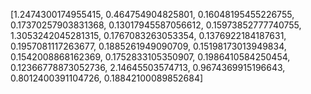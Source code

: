 [1.2474300174955415, 0.464754904825801, 0.16048195455226755, 0.17370257903831368, 0.13017945587056612, 0.15973852777740755, 1.3053242045281315, 0.1767083263053354, 0.1376922184187631, 0.1957081117263677, 0.1885261949090709, 0.15198173013949834, 0.1542008868162369, 0.1752833105350907, 0.1986410584250454, 0.12366778873052736, 2.14645503574713, 0.9674369915196643, 0.8012400391104726, 0.18842100089852684]